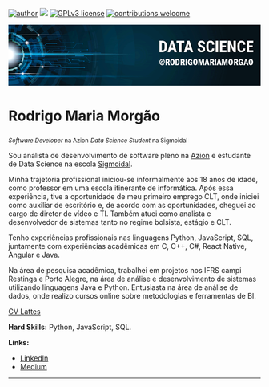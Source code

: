 [![author](https://img.shields.io/badge/author-rodrigomariamorgao-red.svg)](https://www.linkedin.com/in/rodrigomariamorgao) [![](https://img.shields.io/badge/python-3.7+-blue.svg)](https://www.python.org/downloads/release/python-365/) [![GPLv3 license](https://img.shields.io/badge/License-GPLv3-blue.svg)](http://perso.crans.org/besson/LICENSE.html) [![contributions welcome](https://img.shields.io/badge/contributions-welcome-brightgreen.svg?style=flat)](https://github.comrodrigomariamorgao/portfolio_data_science)

<p align="center">
  <img src="banner.png" >
</p>

# Rodrigo Maria Morgão
<sub>*Software Developer* na Azion</sub>
<sub>*Data Science Student* na Sigmoidal</sub>

Sou analista de desenvolvimento de software pleno na [Azion](https://www.azion.com) e estudante de Data Science na escola [Sigmoidal](https://sigmoidal.ai).

Minha trajetória profissional iniciou-se informalmente aos 18 anos de idade, como professor em uma escola itinerante de informática. Após essa experiência, tive a oportunidade de meu primeiro emprego CLT, onde iniciei como auxiliar de escritório e, de acordo com as oportunidades, cheguei ao cargo de diretor de vídeo e TI. Também atuei como analista e desenvolvedor de sistemas tanto no regime bolsista, estágio e CLT.

Tenho experiências profissionais nas linguagens Python, JavaScript, SQL, juntamente com experiências acadêmicas em C, C++, C#, React Native, Angular e Java.

Na área de pesquisa acadêmica, trabalhei em projetos nos IFRS campi Restinga e Porto Alegre, na área de análise e desenvolvimento de sistemas utilizando linguagens Java e Python. Entusiasta na área de análise de dados, onde realizo cursos online sobre metodologias e ferramentas de BI.

[CV Lattes](http://lattes.cnpq.br/5523615522413408)

**Hard Skills:** Python, JavaScript, SQL.

**Links:**
* [LinkedIn](https://www.linkedin.com/in/rodrigomariamorgao)
* [Medium](https://medium.com/@rodrigomariamorgao)

---




